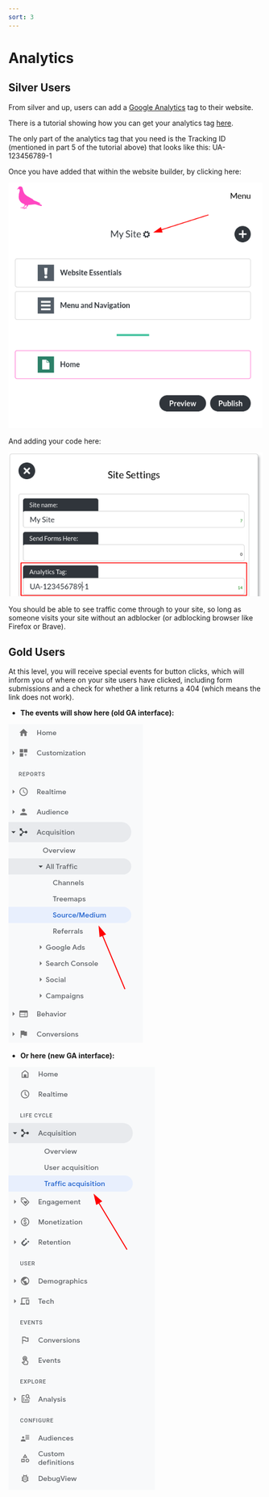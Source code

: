 ```yaml
---
sort: 3
---
```


# Analytics

## Silver Users

From silver and up, users can add a [Google Analytics](https://analytics.google.com/analytics/web/) tag to their website.

There is a tutorial showing how you can get your analytics tag [here](https://support.google.com/analytics/answer/1008080).

The only part of the analytics tag that you need is the Tracking ID (mentioned in part 5 of the tutorial above) that looks like this: UA-123456789-1

Once you have added that within the website builder, by clicking here:

![Image of site settings](https://raw.githubusercontent.com/pinkpigeondocs/Pink-Pigeon-Documentation/master/docs/8_Technical/images/site_settings.png)

And adding your code here:

![Image of site settings](https://raw.githubusercontent.com/pinkpigeondocs/Pink-Pigeon-Documentation/master/docs/8_Technical/images/site_settings_analytics.png)


You should be able to see traffic come through to your site, so long as someone visits your site without an adblocker (or adblocking browser like Firefox or Brave).

## Gold Users

At this level, you will receive special events for button clicks, which will inform you of where on your site users have clicked, including form submissions and a check for whether a link returns a 404 (which means the link does not work).

- **The events will show here (old GA interface):**

![Image of google analytics traffic sources in old interface](https://raw.githubusercontent.com/pinkpigeondocs/Pink-Pigeon-Documentation/master/docs/8_Technical/images/ga_traffic_sources.png)

- **Or here (new GA interface):**

![Image of google analytics traffic sources in new interface](https://raw.githubusercontent.com/pinkpigeondocs/Pink-Pigeon-Documentation/master/docs/8_Technical/images/ga_traffic_sources_new.png)
